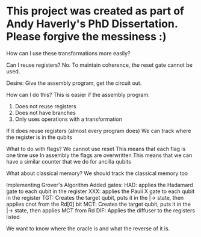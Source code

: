 # This project was created as part of Andy Haverly's PhD Dissertation. Please forgive the messiness :)


How can I use these transformations more easily?

Can I reuse registers? No. To maintain coherence, the reset gate cannot be used.

Desire:
Give the assembly program, get the circuit out.


How can I do this?
This is easier if the assembly program:
1. Does not reuse registers
2. Does not have branches
3. Only uses operations with a transformation


If it does reuse registers (almost every program does)
We can track where the register is in the qubits

What to do with flags?
We cannot use reset
This means that each flag is one time use
In assembly the flags are overwritten
This means that we can have a similar counter that we do for ancilla qubits


What about classical memory?
We should track the classical memory too



Implementing Grover's Algorithm
Added gates:
    HAD: applies the Hadamard gate to each qubit in the register
    XXX: applies the Pauli X gate to each qubit in the register
    TGT: Creates the target qubit, puts it in the |-> state, then applies cnot from the Rd[0] bit
    MCT: Creates the target qubit, puts it in the |-> state, then applies MCT from Rd
    DIF: Applies the diffuser to the registers listed

We want to know where the oracle is and what the reverse of it is.

